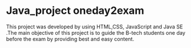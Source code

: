 # Java_project oneday2exam

This project was developed by using HTML,CSS, JavaScript and Java SE
.The main objective of this project is to guide the B-tech students one day
before the exam by providing best and easy content. 
